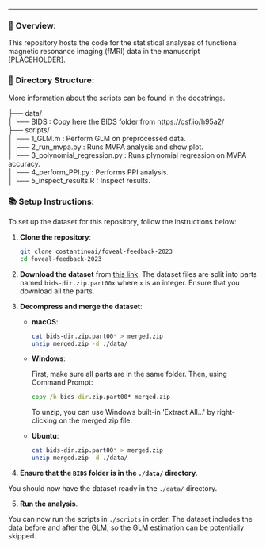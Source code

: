 ---

### 🌟 **Overview**:
This repository hosts the code for the statistical analyses of functional magnetic resonance imaging (fMRI) data in the manuscript [PLACEHOLDER]. 

### 📁 **Directory Structure**:
More information about the scripts can be found in the docstrings.

├── data/  
│ └── BIDS : Copy here the BIDS folder from https://osf.io/h95a2/  
├── scripts/  
│ ├── 1_GLM.m : Perform GLM on preprocessed data.  
│ ├── 2_run_mvpa.py : Runs MVPA analysis and show plot.  
│ ├── 3_polynomial_regression.py : Runs plynomial regression on MVPA accuracy.  
│ ├── 4_perform_PPI.py : Performs PPI analysis.  
│ └── 5_inspect_results.R : Inspect results.   

### **📚 Setup Instructions**:
To set up the dataset for this repository, follow the instructions below:

1. **Clone the repository**:

   ```bash
   git clone costantinoai/foveal-feedback-2023
   cd foveal-feedback-2023
   ```

2. **Download the dataset** from [this link](https://osf.io/h95a2/). The dataset files are split into parts named `bids-dir.zip.part00x` where `x` is an integer. Ensure that you download all the parts.

3. **Decompress and merge the dataset**:

   - **macOS**:

     ```bash
     cat bids-dir.zip.part00* > merged.zip
     unzip merged.zip -d ./data/
     ```

   - **Windows**:
     
     First, make sure all parts are in the same folder. Then, using Command Prompt:

     ```cmd
     copy /b bids-dir.zip.part00* merged.zip
     ```

     To unzip, you can use Windows built-in 'Extract All...' by right-clicking on the merged zip file.

   - **Ubuntu**:

     ```bash
     cat bids-dir.zip.part00* > merged.zip
     unzip merged.zip -d ./data/
     ```

4. **Ensure that the `BIDS` folder is in the `./data/` directory**.

You should now have the dataset ready in the `./data/` directory.

5. **Run the analysis**.

You can now run the scripts in `./scripts` in order. The dataset includes the data before and after the GLM, so the GLM estimation can be potentially skipped.







